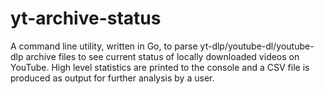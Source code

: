 # yt-archive-status
A command line utility, written in Go, to parse yt-dlp/youtube-dl/youtube-dlp archive files to see current status of locally downloaded videos on YouTube. High level statistics are printed to the console and a CSV file is produced as output for further analysis by a user.
